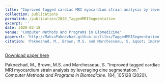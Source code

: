 ```yaml
---
title: "Improved tagged cardiac MRI myocardium strain analysis by leveraging cine segmentation"
collection: publications
permalink: /publication/2020_TaggedMRISegmentation
excerpt: ''
date: 2020-02-18
venue: 'Computer Methods and Programs in Biomedicine'
paperurl: 'http://MahsaPaknezhad.github.io/files/TaggedMRISegmentation.pdf'
citation: 'Paknezhad, M., Brown, M.S. and Marchesseau, S. &quot; Improved tagged cardiac MRI myocardium strain analysis by leveraging cine segmentation. &quot; <i>Computer Methods and Programs in Biomedicine</i>. 184, 105128 (2020).'
---
```


[Download paper here](http://MahsaPaknezhad.github.io/files/TaggedMRISegmentation.pdf)

Paknezhad, M., Brown, M.S. and Marchesseau, S. "Improved tagged cardiac MRI myocardium strain analysis by leveraging cine segmentation." <i>Computer Methods and Programs in Biomedicine</i>. 184, 105128 (2020).

